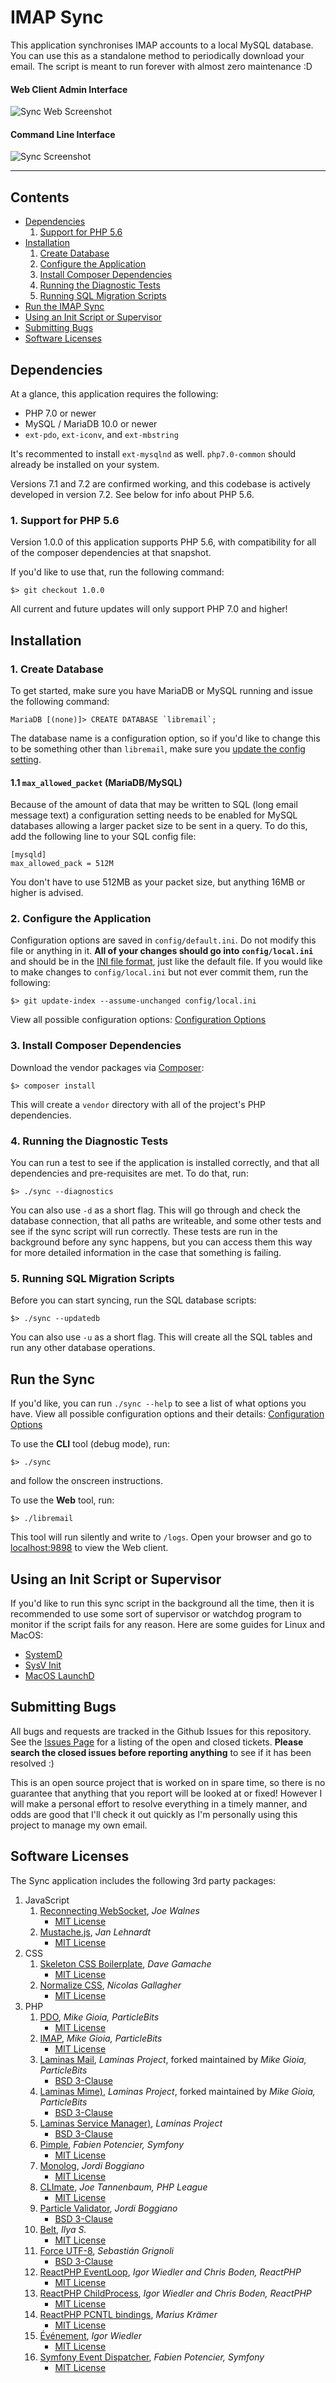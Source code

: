 # IMAP Sync

This application synchronises IMAP accounts to a local MySQL database. You can
use this as a standalone method to periodically download your email. The script
is meant to run forever with almost zero maintenance :D

#### Web Client Admin Interface

![Sync Web Screenshot](http://mikegioia.github.io/libremail/images/sync_web_screenshot.png)

#### Command Line Interface

![Sync Screenshot](http://mikegioia.github.io/libremail/images/sync_screenshot.png)

---

## Contents

- [Dependencies](https://github.com/mikegioia/libremail/tree/master/sync#dependencies)
    1. [Support for PHP 5.6](https://github.com/mikegioia/libremail/tree/master/sync#1-support-for-php-56)
- [Installation](https://github.com/mikegioia/libremail/tree/master/sync#installation)
    1. [Create Database](https://github.com/mikegioia/libremail/tree/master/sync#1-create-database)
    2. [Configure the Application](https://github.com/mikegioia/libremail/tree/master/sync#2-configure-the-application)
    3. [Install Composer Dependencies](https://github.com/mikegioia/libremail/tree/master/sync#3-install-composer-dependencies)
    4. [Running the Diagnostic Tests](https://github.com/mikegioia/libremail/tree/master/sync#4-running-the-diagnostic-tests)
    5. [Running SQL Migration Scripts](https://github.com/mikegioia/libremail/tree/master/sync#5-running-sql-migration-scripts)
- [Run the IMAP Sync](https://github.com/mikegioia/libremail/tree/master/sync#run-the-sync)
- [Using an Init Script or Supervisor](https://github.com/mikegioia/libremail/tree/master/sync#using-an-init-script-or-supervisor)
- [Submitting Bugs](https://github.com/mikegioia/libremail/tree/master/sync#submitting-bugs)
- [Software Licenses](https://github.com/mikegioia/libremail/tree/master/sync/#software-licenses)

## Dependencies

At a glance, this application requires the following:

* PHP 7.0 or newer
* MySQL / MariaDB 10.0 or newer
* `ext-pdo`, `ext-iconv`, and `ext-mbstring`

It's recommented to install `ext-mysqlnd` as well. `php7.0-common` should already
be installed on your system.

Versions 7.1 and 7.2 are confirmed working, and this codebase is actively developed
in version 7.2. See below for info about PHP 5.6.

### 1. Support for PHP 5.6

Version 1.0.0 of this application supports PHP 5.6, with compatibility for all
of the composer dependencies at that snapshot.

If you'd like to use that, run the following command:

```
$> git checkout 1.0.0
```

All current and future updates will only support PHP 7.0 and higher!

## Installation

### 1. Create Database

To get started, make sure you have MariaDB or MySQL running and issue the
following command:

    MariaDB [(none)]> CREATE DATABASE `libremail`;

The database name is a configuration option, so if you'd like to change this to
be something other than `libremail`, make sure you
[update the config setting](https://github.com/mikegioia/libremail/tree/master/sync/doc/configuration.md#sql).

#### 1.1 `max_allowed_packet` (MariaDB/MySQL)

Because of the amount of data that may be written to SQL (long email message
text) a configuration setting needs to be enabled for MySQL databases allowing a
larger packet size to be sent in a query. To do this, add the following line to
your SQL config file:

    [mysqld]
    max_allowed_pack = 512M

You don't have to use 512MB as your packet size, but anything 16MB or higher is
advised.

### 2. Configure the Application

Configuration options are saved in `config/default.ini`. Do not modify this file
or anything in it. **All of your changes should go into `config/local.ini`** and
should be in the [INI file format](https://en.wikipedia.org/wiki/INI_file), just
like the default file. If you would like to make changes to `config/local.ini`
but not ever commit them, run the following:

    $> git update-index --assume-unchanged config/local.ini

View all possible configuration options:
[Configuration Options](https://github.com/mikegioia/libremail/tree/master/sync/doc/configuration.md#configuration-options)

### 3. Install Composer Dependencies

Download the vendor packages via
[Composer](https://getcomposer.org):

    $> composer install

This will create a `vendor` directory with all of the project's PHP
dependencies.

### 4. Running the Diagnostic Tests

You can run a test to see if the application is installed correctly, and that
all dependencies and pre-requisites are met. To do that, run:

    $> ./sync --diagnostics

You can also use `-d` as a short flag. This will go through and check the
database connection, that all paths are writeable, and some other tests and see
if the sync script will run correctly. These tests are run in the background
before any sync happens, but you can access them this way for more detailed
information in the case that something is failing.

### 5. Running SQL Migration Scripts

Before you can start syncing, run the SQL database scripts:

    $> ./sync --updatedb

You can also use `-u` as a short flag. This will create all the SQL tables and
run any other database operations.

## Run the Sync

If you'd like, you can run `./sync --help` to see a list of what options you
have. View all possible configuration options and their details:
[Configuration Options](https://github.com/mikegioia/libremail/tree/master/sync/doc/sync-options.md#sync-options)

To use the **CLI** tool (debug mode), run:

    $> ./sync

and follow the onscreen instructions.

To use the **Web** tool, run:

    $> ./libremail

This tool will run silently and write to `/logs`. Open your browser and go to
[localhost:9898](http://localhost:9898) to view the Web client.

## Using an Init Script or Supervisor

If you'd like to run this sync script in the background all the time, then it
is recommended to use some sort of supervisor or watchdog program to monitor if
the script fails for any reason. Here are some guides for Linux and MacOS:

 - [SystemD](https://github.com/mikegioia/libremail/tree/master/sync/doc/systemd.md#systemd)
 - [SysV Init](https://github.com/mikegioia/libremail/tree/master/sync/doc/sysv-init.md#sysv-init)
 - [MacOS LaunchD](https://github.com/mikegioia/libremail/tree/master/sync/doc/macos-launchd.md#macos-launchd)

## Submitting Bugs

All bugs and requests are tracked in the Github Issues for this repository. See
the [Issues Page](https://github.com/mikegioia/libremail/issues) for a listing
of the open and closed tickets. **Please search the closed issues before
reporting anything** to see if it has been resolved :)

This is an open source project that is worked on in spare time, so there is no
guarantee that anything that you report will be looked at or fixed! However I
will make a personal effort to resolve everything in a timely manner, and odds
are good that I'll check it out quickly as I'm personally using this project to
manage my own email.

## Software Licenses

The Sync application includes the following 3rd party packages:

1. JavaScript
    1. [Reconnecting WebSocket](https://github.com/joewalnes/reconnecting-websocket),
       _Joe Walnes_
        * [MIT License](https://opensource.org/licenses/MIT)
    2. [Mustache.js](https://github.com/janl/mustache.js), _Jan Lehnardt_
        * [MIT License](https://opensource.org/licenses/MIT)
2. CSS
    1. [Skeleton CSS Boilerplate](https://github.com/dhg/Skeleton),
       _Dave Gamache_
        * [MIT License](https://opensource.org/licenses/MIT)
    2. [Normalize CSS](https://github.com/necolas/normalize.css),
       _Nicolas Gallagher_
        * [MIT License](https://opensource.org/licenses/MIT)
3. PHP
    1. [PDO](https://github.com/ParticleBits/pdo), _Mike Gioia, ParticleBits_
        * [MIT License](https://opensource.org/licenses/MIT)
    2. [IMAP](https://github.com/ParticleBits/imap), _Mike Gioia, ParticleBits_
        * [MIT License](https://opensource.org/licenses/MIT)
    3. [Laminas Mail](https://github.com/particlebits/zend-mail),
       _Laminas Project_, forked maintained by _Mike Gioia, ParticleBits_
        * [BSD 3-Clause](https://opensource.org/licenses/BSD-3-Clause)
    4. [Laminas Mime)](https://github.com/particlebits/zend-mime),
       _Laminas Project_, forked maintained by _Mike Gioia, ParticleBits_
        * [BSD 3-Clause](https://opensource.org/licenses/BSD-3-Clause)
    5. [Laminas Service Manager)](https://github.com/laminas/laminas-servicemanager),
       _Laminas Project_
        * [BSD 3-Clause](https://opensource.org/licenses/BSD-3-Clause)
    6. [Pimple](https://pimple.symfony.com/), _Fabien Potencier, Symfony_
        * [MIT License](https://opensource.org/licenses/MIT)
    7. [Monolog](https://github.com/Seldaek/monolog), _Jordi Boggiano_
        * [MIT License](https://opensource.org/licenses/MIT)
    8. [CLImate](https://climate.thephpleague.com), _Joe Tannenbaum, PHP League_
        * [MIT License](https://opensource.org/licenses/MIT)
    9. [Particle Validator](https://github.com/particle/validator), _Jordi Boggiano_
        * [BSD 3-Clause](https://opensource.org/licenses/BSD-3-Clause)
    10. [Belt](https://github.com/ilya-dev/belt), _Ilya S._
        * [MIT License](https://opensource.org/licenses/MIT)
    11. [Force UTF-8](https://github.com/neitanod/forceutf8), _Sebastián Grignoli_
        * [BSD 3-Clause](https://opensource.org/licenses/BSD-3-Clause)
    12. [ReactPHP EventLoop](https://reactphp.org/event-loop),
        _Igor Wiedler and Chris Boden, ReactPHP_
        * [MIT License](https://opensource.org/licenses/MIT)
    13. [ReactPHP ChildProcess](https://reactphp.org/child-process),
        _Igor Wiedler and Chris Boden, ReactPHP_
        * [MIT License](https://opensource.org/licenses/MIT)
    14. [ReactPHP PCNTL bindings](https://github.com/mkraemer/react-pcntl),
        _Marius Krämer_
        * [MIT License](https://opensource.org/licenses/MIT)
    15. [Événement](https://github.com/igorw/evenement), _Igor Wiedler_
        * [MIT License](https://opensource.org/licenses/MIT)
    16. [Symfony Event Dispatcher](https://github.com/symfony/event-dispatcher),
        _Fabien Potencier, Symfony_
        * [MIT License](https://opensource.org/licenses/MIT)
